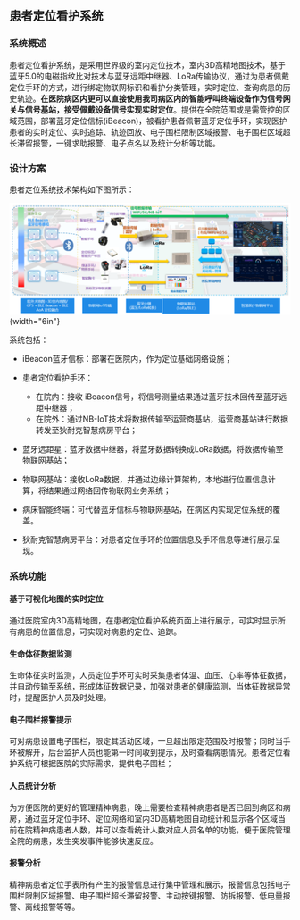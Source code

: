 ## 患者定位看护系统

### 系统概述

患者定位看护系统，是采用世界级的室内定位技术，室内3D高精地图技术，基于蓝牙5.0的电磁指纹比对技术与蓝牙远距中继器、LoRa传输协议，通过为患者佩戴定位手环的方式，进行绑定物联网标识和看护分类管理，实时定位、查询病患的历史轨迹。**在医院病区内更可以直接使用我司病区内的智能呼叫终端设备作为信号网关与信号基站，接受佩戴设备信号实现实时定位**。提供在全院范围或是需管控的区域范围，部署蓝牙定位信标(iBeacon)，被看护患者佩带蓝牙定位手环，实现医护患者的实时定位、实时追踪、轨迹回放、电子围栏限制区域报警、电子围栏区域超长滞留报警，一键求助报警、电子点名以及统计分析等功能。

### 设计方案

患者定位系统技术架构如下图所示：

![患者定位 系统架构](../../_assets/images/患者定位/image242.png){width="6in"}

系统包括：

- iBeacon蓝牙信标：部署在医院内，作为定位基础网络设施；

- 患者定位看护手环：
  - 在院内：接收 iBeacon信号，将信号测量结果通过蓝牙技术回传至蓝牙远距中继器；
  - 在院外：通过NB-IoT技术将数据传输至运营商基站，运营商基站进行数据转发至狄耐克智慧病房平台；

- 蓝牙远距星：蓝牙数据中继器，将蓝牙数据转换成LoRa数据，将数据传输至物联网基站；

- 物联网基站：接收LoRa数据，并通过边缘计算架构，本地进行位置信息计算，将结果通过网络回传物联网业务系统；

- 病床智能终端：可代替蓝牙信标与物联网基站，在病区内实现定位系统的覆盖。

- 狄耐克智慧病房平台：对患者定位手环的位置信息及手环信息等进行展示呈现。

### 系统功能

#### 基于可视化地图的实时定位

通过医院室内3D高精地图，在患者定位看护系统页面上进行展示，可实时显示所有病患的位置信息，可实现对病患的定位、追踪。

#### 生命体征数据监测

生命体征实时监测，人员定位手环可实时采集患者体温、血压、心率等体征数据，并自动传输至系统，形成体征数据记录，加强对患者的健康监测，当体征数据异常时，提醒医护人员及时处理。

#### 电子围栏报警提示

可对病患设置电子围栏，限定其活动区域，一旦超出限定范围及时报警；同时当手环被解开，后台监护人员也能第一时间收到提示，及时查看病患情况。患者定位看护系统可根据医院的实际需求，提供电子围栏；

#### 人员统计分析

为方便医院的更好的管理精神病患，晚上需要检查精神病患者是否已回到病区和病房，通过蓝牙定位手环、定位网络和室内3D高精地图自动统计和显示各个区域当前在院精神病患者人数，并可以查看统计人数对应人员名单的功能，便于医院管理全院的病患，发生突发事件能够快速反应。

#### 报警分析

精神病患者定位手表所有产生的报警信息进行集中管理和展示，报警信息包括电子围栏限制区域报警、电子围栏超长滞留报警、主动按键报警、防拆报警、低电量报警、离线报警等等。